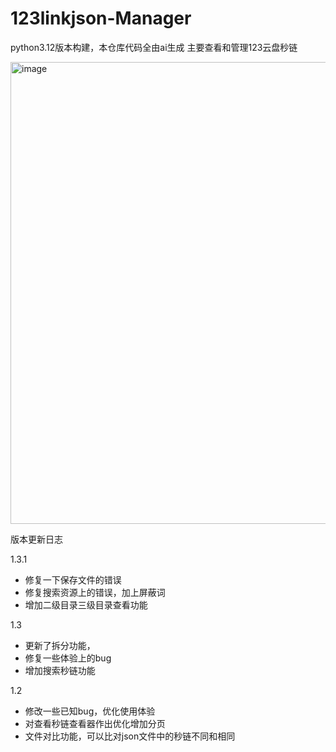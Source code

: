 # 123linkjson-Manager
python3.12版本构建，本仓库代码全由ai生成
主要查看和管理123云盘秒链

<img width="1066" height="739" alt="image" src="https://github.com/user-attachments/assets/0a374811-48dc-4d94-9ed7-2be71f3dbca4" />

版本更新日志

1.3.1
- 修复一下保存文件的错误
- 修复搜索资源上的错误，加上屏蔽词
- 增加二级目录三级目录查看功能

1.3
- 更新了拆分功能，
- 修复一些体验上的bug
- 增加搜索秒链功能

1.2
- 修改一些已知bug，优化使用体验
- 对查看秒链查看器作出优化增加分页
- 文件对比功能，可以比对json文件中的秒链不同和相同
